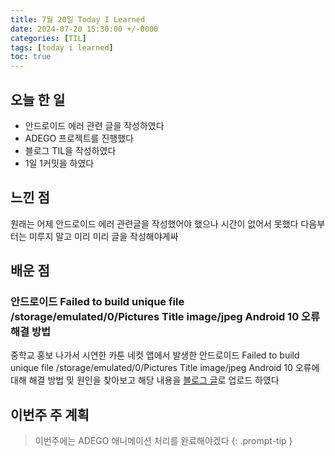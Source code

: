 ```yaml
---
title: 7월 20일 Today I Learned
date: 2024-07-20 15:30:00 +/-0000
categories: [TIL]
tags: [today i learned]
toc: true
---
```


## 오늘 한 일

* 안드로이드 에러 관련 글을 작성하였다
* ADEGO 프로젝트를 진행했다
* 블로그 TIL을 작성하였다
* 1일 1커밋을 하였다

## 느낀 점

원래는 어제 안드로이드 에러 관련글을 작성했어야 했으나 시간이 없어서 못했다
다음부터는 미루지 말고 미리 미리 글을 작성해야게싸

## 배운 점

### 안드로이드 Failed to build unique file /storage/emulated/0/Pictures Title image/jpeg Android 10 오류 해결 방법

중학교 홍보 나가서 시연한 카툰 네컷 앱에서 발생한 안드로이드 Failed to build unique file /storage/emulated/0/Pictures Title image/jpeg Android 10 오류에 대해 해결 방법 및 원인을 찾아보고 해당 내용을 [블로그 글](https://jangwoojun.github.io/posts/%EC%95%88%EB%93%9C%EB%A1%9C%EC%9D%B4%EB%93%9C-Failed-to-build-unique-file-storage-emulated-0-Pictures-Title-image-jpeg-Android-10-%EC%98%A4%EB%A5%98-%ED%95%B4%EA%B2%B0-%EB%B0%A9%EB%B2%95/)로 업로드 하였다

## 이번주 주 계획

> 이번주에는 ADEGO 애니메이션 처리를 완료해야겠다
{: .prompt-tip }

